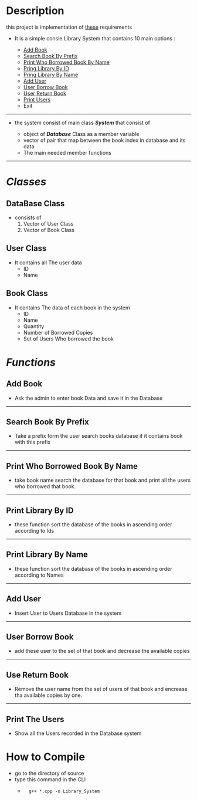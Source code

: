 # Description 
this project is implementation of [these](https://drive.google.com/drive/folders/1da0eFTms_1pLt35O0JCYx1zZjO1x4ObT?usp=sharing) requirements

- It is a simple consle Library System that contains 10 main options :
   
   - [Add Book](#add-book)
   - [Search Book By Prefix](#search-book-by-prefix)
   - [Print Who Borrowed Book By Name](#print-who-borrowed-book-by-name)
   - [Pring Library By ID](#print-library-by-id)
   - [Pring Library By Name](#print-library-by-name)
   - [Add User](#add-user)
   - [User Borrow Book](#user-borrow)
   - [User Return Book](#use-return-book)
   - [Print Users](#print-the-users)
   - Exit

<hr>

- the system consist of main class ***System*** that consist of 

    - object of ***Database*** Class as a member variable
    - vector of pair that map between the book index in database and its data
    - The main needed member functions

<hr>

# ***Classes***

## DataBase Class
- consists of 
  1. Vector of User Class
  2. Vector of Book Class
   
## User Class
 - It contains all The user data
    - ID
    - Name

## Book Class
- It contains The data of each book in the system
  - ID
  - Name
  - Quantity
  - Number of Borrowed Copies
  - Set of Users Who borrowed the book

# ***Functions***

## Add Book
- Ask the admin to enter book Data and save it in the Database
<hr>

## Search Book By Prefix

- Take a prefix form the user search books database if it contains book with this prefix
<hr>

## Print Who Borrowed Book By Name
- take book name search the database for that book and print all the users who borrowed that book.

<hr>

## Print Library By ID
- these function sort the database of the books in ascending order according to Ids
<hr>

## Print Library By Name
- these function sort the database of the books in ascending order according to Names

<hr>

## Add User
- Insert User to Users Database in the system

<hr>

## User Borrow Book
- add these user to the set of that book and decrease the available copies
<hr>

## Use Return Book 
  - Remove the user name from the set of users of that book and encrease tha available copies by one.

<hr>

## Print The Users
- Show all the Users recorded in the Database system 


# How to Compile
- go to the directory of source 
- type this command in the CLI    
  -       g++ *.cpp -o Library_System 